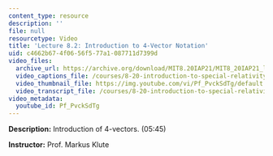 ```yaml
---
content_type: resource
description: ''
file: null
resourcetype: Video
title: 'Lecture 8.2: Introduction to 4-Vector Notation'
uid: c4662b67-4f06-56f5-77a1-087711d7399d
video_files:
  archive_url: https://archive.org/download/MIT8.20IAP21/MIT8_20IAP21_lec08-2_300k.mp4
  video_captions_file: /courses/8-20-introduction-to-special-relativity-january-iap-2021/b70e9e7eeae55b7e8f55e4d53f891eea_Pf_PvckSdTg.vtt
  video_thumbnail_file: https://img.youtube.com/vi/Pf_PvckSdTg/default.jpg
  video_transcript_file: /courses/8-20-introduction-to-special-relativity-january-iap-2021/c639e445ed97217b7253b73c02198bea_Pf_PvckSdTg.pdf
video_metadata:
  youtube_id: Pf_PvckSdTg
---
```


**Description:** Introduction of 4-vectors. (05:45)

**Instructor:** Prof. Markus Klute